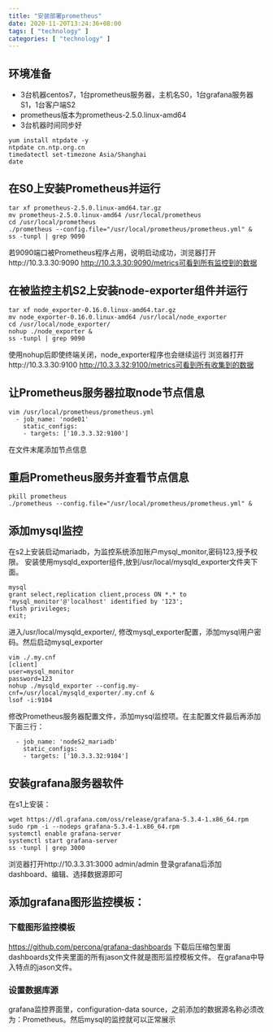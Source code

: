 ```yaml
---
title: "安装部署prometheus"
date: 2020-11-20T13:24:36+08:00
tags: [ "technology" ]
categories: [ "technology" ]
---
```


## 环境准备
* 3台机器centos7，1台prometheus服务器，主机名S0，1台grafana服务器S1，1台客户端S2
* prometheus版本为prometheus-2.5.0.linux-amd64
* 3台机器时间同步好
```
yum install ntpdate -y
ntpdate cn.ntp.org.cn
timedatectl set-timezone Asia/Shanghai
date
```

## 在S0上安装Prometheus并运行
```
tar xf prometheus-2.5.0.linux-amd64.tar.gz
mv prometheus-2.5.0.linux-amd64 /usr/local/prometheus
cd /usr/local/prometheus
./prometheus --config.file="/usr/local/prometheus/prometheus.yml" &
ss -tunpl | grep 9090
```
若9090端口被Prometheus程序占用，说明启动成功，浏览器打开http://10.3.3.30:9090
http://10.3.3.30:9090/metrics可看到所有监控到的数据

## 在被监控主机S2上安装node-exporter组件并运行
```
tar xf node_exporter-0.16.0.linux-amd64.tar.gz
mv node_exporter-0.16.0.linux-amd64 /usr/local/node_exporter
cd /usr/local/node_exporter/
nohup ./node_exporter &
ss -tunpl | grep 9090
```
使用nohup后即使终端关闭，node_exporter程序也会继续运行
浏览器打开http://10.3.3.30:9100
http://10.3.3.32:9100/metrics可看到所有收集到的数据

## 让Prometheus服务器拉取node节点信息
```
vim /usr/local/prometheus/prometheus.yml
  - job_name: 'node01'
    static_configs:
    - targets: ['10.3.3.32:9100']
```
在文件末尾添加节点信息

## 重启Prometheus服务并查看节点信息
```
pkill prometheus
./prometheus --config.file="/usr/local/prometheus/prometheus.yml" &
```
## 添加mysql监控
在s2上安装启动mariadb，为监控系统添加账户mysql_monitor,密码123,授予权限。
安装使用mysqld_exporter组件,放到/usr/local/mysqld_exporter文件夹下面。
```
mysql
grant select,replication client,process ON *.* to 'mysql_monitor'@'localhost' identified by '123';
flush privileges;
exit;
```
进入/usr/local/mysqld_exporter/, 修改mysql_exporter配置，添加mysql用户密码。然后启动mysql_exporter
```
vim ./.my.cnf
[client]
user=mysql_monitor
password=123
nohup ./mysqld_exporter --config.my-cnf=/usr/local/mysqld_exporter/.my.cnf &
lsof -i:9104
```
修改Prometheus服务器配置文件，添加mysql监控项。在主配置文件最后再添加下面三行：
```
  - job_name: 'nodeS2_mariadb'
    static_configs:
    - targets: ['10.3.3.32:9104']
```

## 安装grafana服务器软件
在s1上安装：
```
wget https://dl.grafana.com/oss/release/grafana-5.3.4-1.x86_64.rpm
sudo rpm -i --nodeps grafana-5.3.4-1.x86_64.rpm
systemctl enable grafana-server
systemctl start grafana-server
ss -tunpl | grep 3000
```
浏览器打开http://10.3.3.31:3000 admin/admin
登录grafana后添加dashboard、编辑、选择数据源即可

## 添加grafana图形监控模板：
### 下载图形监控模板
https://github.com/percona/grafana-dashboards
下载后压缩包里面dashboards文件夹里面的所有jason文件就是图形监控模板文件。
在grafana中导入特点的jason文件。
### 设置数据库源
grafana监控界面里，configuration-data source，之前添加的数据源名称必须改为：Prometheus。然后mysql的监控就可以正常展示




